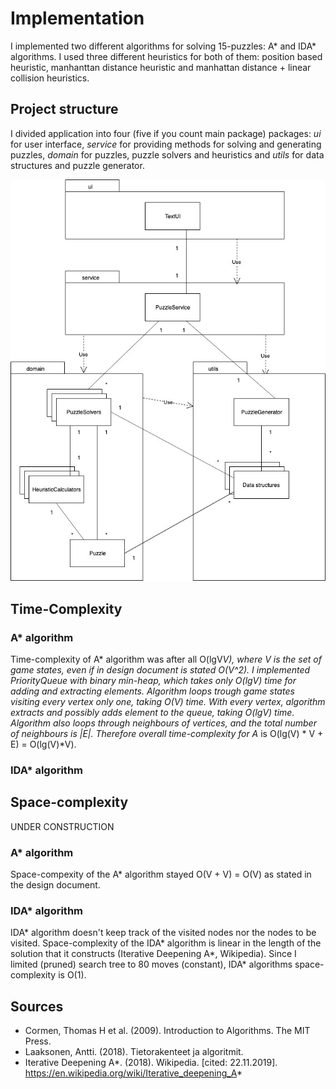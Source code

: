 # Implementation

I implemented two different algorithms for solving 15-puzzles: A* and IDA* algorithms. I used three different heuristics for both of them: position based heuristic, manhanttan distance heuristic and manhattan distance + linear collision heuristics.

## Project structure

I divided application into four (five if you count main package) packages: *ui* for user interface, *service* for providing methods for solving and generating puzzles, *domain* for puzzles, puzzle solvers and heuristics and *utils* for data structures and puzzle generator. 

![structure](https://github.com/MiguelSombrero/fifteen-puzzle-solver/blob/master/documentation/pics/structure.jpg)

## Time-Complexity

### A* algorithm

Time-complexity of A* algorithm was after all O(lgV*V), where V is the set of game states, even if in design document is stated O(V^2). I implemented PriorityQueue with binary min-heap, which takes only O(lgV) time for adding and extracting elements. Algorithm loops trough game states visiting every vertex only one, taking O(V) time. With every vertex, algorithm extracts and possibly adds element to the queue, taking O(lgV) time. Algorithm also loops through neighbours of vertices, and the total number of neighbours is |E|. Therefore overall time-complexity for A* is O(lg(V) * V + E) = O(lg(V)*V).

### IDA* algorithm

## Space-complexity

UNDER CONSTRUCTION

### A* algorithm

Space-compexity of the A* algorithm stayed O(V + V) = O(V) as stated in the design document.

### IDA* algorithm

IDA* algorithm doesn't keep track of the visited nodes nor the nodes to be visited. Space-complexity of the IDA* algorithm is linear in the length of the solution that it constructs (Iterative Deepening A*, Wikipedia). Since I limited (pruned) search tree to 80 moves (constant), IDA* algorithms space-complexity is O(1).

## Sources

- Cormen, Thomas H et al. (2009). Introduction to Algorithms. The MIT Press.
- Laaksonen, Antti. (2018). Tietorakenteet ja algoritmit.
- Iterative Deepening A*. (2018). Wikipedia. [cited: 22.11.2019]. https://en.wikipedia.org/wiki/Iterative_deepening_A*